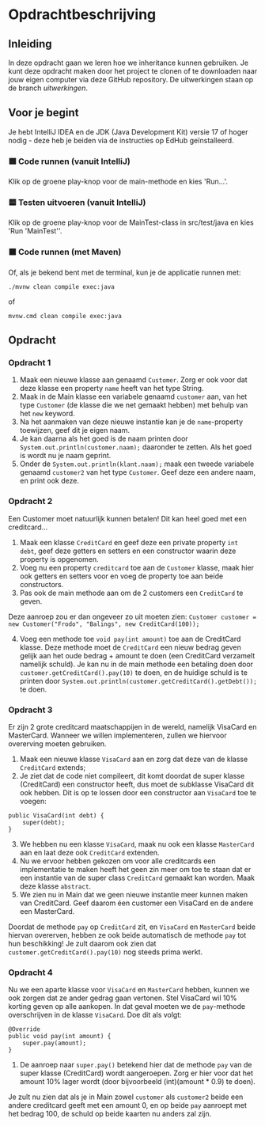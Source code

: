 # Opdrachtbeschrijving

## Inleiding
In deze opdracht gaan we leren hoe we inheritance kunnen gebruiken. Je kunt deze opdracht maken door het project te clonen of te downloaden naar jouw eigen computer via deze GitHub repository. De uitwerkingen staan op de branch _uitwerkingen_.

## Voor je begint

Je hebt IntelliJ IDEA en de JDK (Java Development Kit) versie 17 of hoger nodig - deze heb je beiden via de instructies op EdHub geïnstalleerd.

### 🟩 Code runnen (vanuit IntelliJ)
Klik op de groene play-knop voor de main-methode en kies 'Run...'.
### 🟨 Testen uitvoeren (vanuit IntelliJ)
Klik op de groene play-knop voor de MainTest-class in src/test/java en kies 'Run 'MainTest''.
### ⬛ Code runnen (met Maven)
Of, als je bekend bent met de terminal, kun je de applicatie runnen met:
```shell
./mvnw clean compile exec:java
```
of
```shell
mvnw.cmd clean compile exec:java
```

## Opdracht

### Opdracht 1

1. Maak een nieuwe klasse aan genaamd `Customer`. Zorg er ook voor dat deze klasse een property `name` heeft van het type String.
2. Maak in de Main klasse een variabele genaamd `customer` aan, van het type `Customer` (de klasse die we net gemaakt hebben) met behulp van het `new` keyword.
3. Na het aanmaken van deze nieuwe instantie kan je de `name`-property toewijzen, geef dit je eigen naam.
4. Je kan daarna als het goed is de naam printen door `System.out.println(customer.naam);` daaronder te zetten. Als het goed is wordt nu je naam geprint.
5. Onder de `System.out.println(klant.naam);` maak een tweede variabele genaamd `customer2` van het type `Customer`. Geef deze een andere naam, en print ook deze.

### Opdracht 2

Een Customer moet natuurlijk kunnen betalen! Dit kan heel goed met een creditcard...

1. Maak een klasse `CreditCard` en geef deze een private property `int debt`, geef deze getters en setters en een constructor waarin deze property is opgenomen.
2. Voeg nu een property `creditcard` toe aan de `Customer` klasse, maak hier ook getters en setters voor en voeg de property toe aan beide constructors.
3. Pas ook de main methode aan om de 2 customers een `CreditCard` te geven.

Deze aanroep zou er dan ongeveer zo uit moeten zien:
`Customer customer = new Customer("Frodo", "Balings", new CreditCard(100));`

4. Voeg een methode toe `void pay(int amount)` toe aan de CreditCard klasse. Deze methode moet de `CreditCard` een nieuw bedrag geven gelijk aan het oude bedrag + amount te doen (een CreditCard verzamelt namelijk schuld). Je kan nu in de main methode een betaling doen door
`customer.getCreditCard().pay(10)` te doen, en de huidige schuld is te printen door `System.out.println(customer.getCreditCard().getDebt());` te doen.

### Opdracht 3

Er zijn 2 grote creditcard maatschappijen in de wereld, namelijk VisaCard en MasterCard. Wanneer we willen implementeren, zullen we hiervoor overerving moeten gebruiken. 
1. Maak een nieuwe klasse `VisaCard` aan en zorg dat deze van de klasse `CreditCard` extends;
2. Je ziet dat de code niet compileert, dit komt doordat de super klasse (CreditCard) een constructor heeft, dus moet de subklasse VisaCard dit ook hebben.
Dit is op te lossen door een constructor aan `VisaCard` toe te voegen: 
```
public VisaCard(int debt) {
    super(debt);
}
```
3. We hebben nu een klasse `VisaCard`, maak nu ook een klasse `MasterCard` aan en laat deze ook `CreditCard` extenden.
4. Nu we ervoor hebben gekozen om voor alle creditcards een implementatie te maken heeft het geen zin meer om toe te staan dat er een instantie van de super class `CreditCard` gemaakt kan worden. Maak deze klasse `abstract`.
5. We zien nu in Main dat we geen nieuwe instantie meer kunnen maken van CreditCard. Geef daarom éen customer een VisaCard en de andere een MasterCard.

Doordat de methode `pay` op `CreditCard` zit, en `VisaCard` en `MasterCard` beide hiervan overerven, hebben ze ook beide automatisch de methode `pay` tot hun beschikking! Je zult daarom ook zien dat `customer.getCreditCard().pay(10)` nog steeds prima werkt.

### Opdracht 4

Nu we een aparte klasse voor `VisaCard` en `MasterCard` hebben, kunnen we ook zorgen dat ze ander gedrag gaan vertonen. Stel VisaCard wil 10% korting geven op alle aankopen. In dat geval moeten we de `pay`-methode overschrijven in de klasse `VisaCard`. Doe dit als volgt:

```
@Override
public void pay(int amount) {
    super.pay(amount);
}
```

1. De aanroep naar `super.pay()` betekend hier dat de methode `pay` van de super klasse (CreditCard) wordt aangeroepen. Zorg er hier voor dat het amount 10% lager wordt (door bijvoorbeeld (int)(amount * 0.9) te doen).

Je zult nu zien dat als je in Main zowel `customer` als `customer2` beide een andere creditcard geeft met een amount 0, en op beide `pay` aanroept met het bedrag 100, de schuld op beide kaarten nu anders zal zijn.
